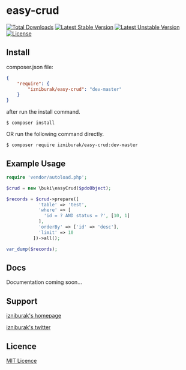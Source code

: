 # easy-crud

[![Total Downloads](https://poser.pugx.org/izniburak/easy-crud/d/total.svg)](https://packagist.org/packages/izniburak/easy-crud)
[![Latest Stable Version](https://poser.pugx.org/izniburak/easy-crud/v/stable.svg)](https://packagist.org/packages/izniburak/easy-crud)
[![Latest Unstable Version](https://poser.pugx.org/izniburak/easy-crud/v/unstable.svg)](https://packagist.org/packages/izniburak/easy-crud)
[![License](https://poser.pugx.org/izniburak/easy-crud/license.svg)](https://packagist.org/packages/izniburak/easy-crud)

## Install

composer.json file:
```json
{
    "require": {
        "izniburak/easy-crud": "dev-master"
    }
}
```
after run the install command.
```
$ composer install
```

OR run the following command directly.

```
$ composer require izniburak/easy-crud:dev-master
```

## Example Usage
```php
require 'vendor/autoload.php';

$crud = new \buki\easyCrud($pdoObject);

$records = $crud->prepare([
            'table' => 'test',
            'where' => [
              'id = ? AND status = ?', [10, 1]
            ],
            'orderBy' => ['id' => 'desc'],
            'limit' => 10
          ])->all();

var_dump($records);
```

## Docs 
Documentation coming soon...

## Support 
[izniburak's homepage][author-url]

[izniburak's twitter][twitter-url]

## Licence
[MIT Licence][mit-url]

[mit-url]: http://opensource.org/licenses/MIT
[doc-url]: https://github.com/izniburak/easy-crud/blob/master/DOCS.md
[author-url]: http://burakdemirtas.org
[twitter-url]: https://twitter.com/izniburak
